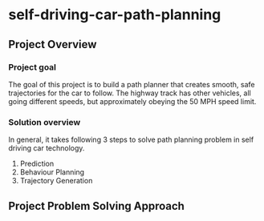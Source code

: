 # self-driving-car-path-planning

## Project Overview
### Project goal 
The goal of this project is to build a path planner that creates smooth, safe trajectories for the car to follow. The highway track has other vehicles, all going different speeds, but approximately obeying the 50 MPH speed limit.
### Solution overview
In general, it takes following 3 steps to solve path planning problem in self driving car technology. 
1. Prediction
2. Behaviour Planning
3. Trajectory Generation


## Project Problem Solving Approach
